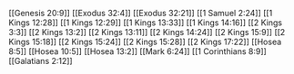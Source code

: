 [[Genesis 20:9]]
[[Exodus 32:4]]
[[Exodus 32:21]]
[[1 Samuel 2:24]]
[[1 Kings 12:28]]
[[1 Kings 12:29]]
[[1 Kings 13:33]]
[[1 Kings 14:16]]
[[2 Kings 3:3]]
[[2 Kings 13:2]]
[[2 Kings 13:11]]
[[2 Kings 14:24]]
[[2 Kings 15:9]]
[[2 Kings 15:18]]
[[2 Kings 15:24]]
[[2 Kings 15:28]]
[[2 Kings 17:22]]
[[Hosea 8:5]]
[[Hosea 10:5]]
[[Hosea 13:2]]
[[Mark 6:24]]
[[1 Corinthians 8:9]]
[[Galatians 2:12]]
